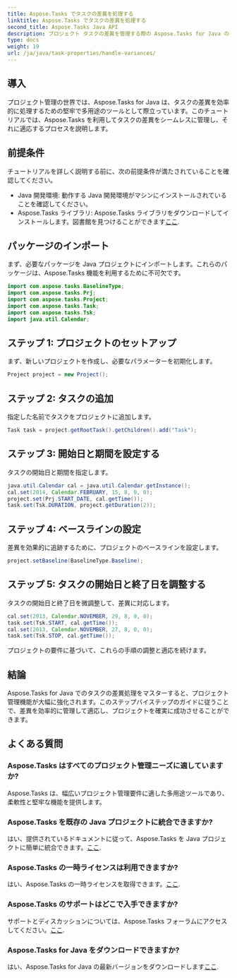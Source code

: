 ```yaml
---
title: Aspose.Tasks でタスクの差異を処理する
linktitle: Aspose.Tasks でタスクの差異を処理する
second_title: Aspose.Tasks Java API
description: プロジェクト タスクの差異を管理する際の Aspose.Tasks for Java の機能を探索してください。シームレスな統合と効率的な処理については、包括的なガイドに従ってください。
type: docs
weight: 19
url: /ja/java/task-properties/handle-variances/
---
```

## 導入
プロジェクト管理の世界では、Aspose.Tasks for Java は、タスクの差異を効率的に処理するための堅牢で多用途のツールとして際立っています。このチュートリアルでは、Aspose.Tasks を利用してタスクの差異をシームレスに管理し、それに適応するプロセスを説明します。
## 前提条件
チュートリアルを詳しく説明する前に、次の前提条件が満たされていることを確認してください。
- Java 開発環境: 動作する Java 開発環境がマシンにインストールされていることを確認してください。
-  Aspose.Tasks ライブラリ: Aspose.Tasks ライブラリをダウンロードしてインストールします。図書館を見つけることができます[ここ](https://releases.aspose.com/tasks/java/).
## パッケージのインポート
まず、必要なパッケージを Java プロジェクトにインポートします。これらのパッケージは、Aspose.Tasks 機能を利用するために不可欠です。
```java
import com.aspose.tasks.BaselineType;
import com.aspose.tasks.Prj;
import com.aspose.tasks.Project;
import com.aspose.tasks.Task;
import com.aspose.tasks.Tsk;
import java.util.Calendar;
```
## ステップ 1: プロジェクトのセットアップ
まず、新しいプロジェクトを作成し、必要なパラメーターを初期化します。
```java
Project project = new Project();
```
## ステップ 2: タスクの追加
指定した名前でタスクをプロジェクトに追加します。
```java
Task task = project.getRootTask().getChildren().add("Task");
```
## ステップ 3: 開始日と期間を設定する
タスクの開始日と期間を指定します。
```java
java.util.Calendar cal = java.util.Calendar.getInstance();
cal.set(2014, Calendar.FEBRUARY, 15, 8, 0, 0);
project.set(Prj.START_DATE, cal.getTime());
task.set(Tsk.DURATION, project.getDuration(2));
```
## ステップ 4: ベースラインの設定
差異を効果的に追跡するために、プロジェクトのベースラインを設定します。
```java
project.setBaseline(BaselineType.Baseline);
```
## ステップ 5: タスクの開始日と終了日を調整する
タスクの開始日と終了日を微調整して、差異に対応します。
```java
cal.set(2013, Calendar.NOVEMBER, 29, 8, 0, 0);
task.set(Tsk.START, cal.getTime());
cal.set(2013, Calendar.NOVEMBER, 27, 8, 0, 0);
task.set(Tsk.STOP, cal.getTime());
```
プロジェクトの要件に基づいて、これらの手順の調整と適応を続けます。
## 結論
Aspose.Tasks for Java でのタスクの差異処理をマスターすると、プロジェクト管理機能が大幅に強化されます。このステップバイステップのガイドに従うことで、差異を効率的に管理して適応し、プロジェクトを確実に成功させることができます。
## よくある質問
### Aspose.Tasks はすべてのプロジェクト管理ニーズに適していますか?
Aspose.Tasks は、幅広いプロジェクト管理要件に適した多用途ツールであり、柔軟性と堅牢な機能を提供します。
### Aspose.Tasks を既存の Java プロジェクトに統合できますか?
はい、提供されているドキュメントに従って、Aspose.Tasks を Java プロジェクトに簡単に統合できます。[ここ](https://reference.aspose.com/tasks/java/).
### Aspose.Tasks の一時ライセンスは利用できますか?
はい、Aspose.Tasks の一時ライセンスを取得できます。[ここ](https://purchase.aspose.com/temporary-license/).
### Aspose.Tasks のサポートはどこで入手できますか?
サポートとディスカッションについては、Aspose.Tasks フォーラムにアクセスしてください。[ここ](https://forum.aspose.com/c/tasks/15).
### Aspose.Tasks for Java をダウンロードできますか?
はい、Aspose.Tasks for Java の最新バージョンをダウンロードします[ここ](https://releases.aspose.com/tasks/java/).